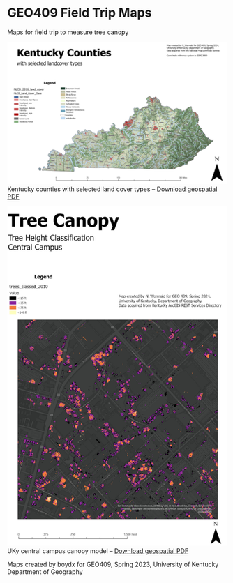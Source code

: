 # GEO409 Field Trip Maps
Maps for field trip to measure tree canopy

![State Map](/Lancover.jpg)   
Kentucky counties with selected land cover types – [Download geospatial PDF](Ky-landcover.pdf)

![Canopy height model](/Trees.jpg)   
UKy central campus canopy model – [Download geospatial PDF](campus-canopy-model.pdf)

Maps created by boydx for GEO409, Spring 2023, University of Kentucky Department of Geography
